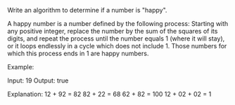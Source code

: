 Write an algorithm to determine if a number is "happy".

A happy number is a number defined by the following process: Starting with any positive integer, replace the number by the sum of the squares of its digits, and repeat the process until the number equals 1 (where it will stay), or it loops endlessly in a cycle which does not include 1. Those numbers for which this process ends in 1 are happy numbers.

Example: 

Input: 19
Output: true

Explanation: 
12 + 92 = 82
82 + 22 = 68
62 + 82 = 100
12 + 02 + 02 = 1